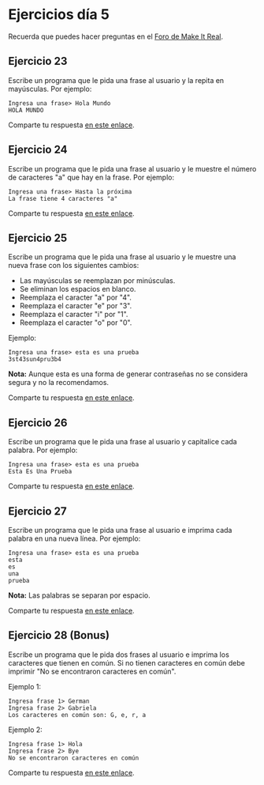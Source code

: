 # Ejercicios día 5

Recuerda que puedes hacer preguntas en el [Foro de Make It Real](https://foro.makeitreal.camp/c/intro-javascript-innpulsa-nov-2021/11).

## Ejercicio 23

Escribe un programa que le pida una frase al usuario y la repita en mayúsculas. Por ejemplo:

```
Ingresa una frase> Hola Mundo
HOLA MUNDO
```

Comparte tu respuesta [en este enlace](https://foro.makeitreal.camp/t/respuestas-ejercicio-23-js-noviembre/5371).

## Ejercicio 24

Escribe un programa que le pida una frase al usuario y le muestre el número de caracteres "a" que hay en la frase. Por ejemplo:

```
Ingresa una frase> Hasta la próxima
La frase tiene 4 caracteres "a"
```

Comparte tu respuesta [en este enlace](https://foro.makeitreal.camp/t/respuestas-ejercicio-24-js-noviembre/5373).

## Ejercicio 25

Escribe un programa que le pida una frase al usuario y le muestre una nueva frase con los siguientes cambios:

* Las mayúsculas se reemplazan por minúsculas.
* Se eliminan los espacios en blanco.
* Reemplaza el caracter "a" por "4".
* Reemplaza el caracter "e" por "3".
* Reemplaza el caracter "i" por "1".
* Reemplaza el caracter "o" por "0".

Ejemplo:

```
Ingresa una frase> esta es una prueba
3st43sun4pru3b4
```

**Nota:** Aunque esta es una forma de generar contraseñas no se considera segura y no la recomendamos.

Comparte tu respuesta [en este enlace](https://foro.makeitreal.camp/t/respuestas-ejercicio-25-js-noviembre/5374).

## Ejercicio 26

Escribe un programa que le pida una frase al usuario y capitalice cada palabra. Por ejemplo:

```
Ingresa una frase> esta es una prueba
Esta Es Una Prueba
```

Comparte tu respuesta [en este enlace](https://foro.makeitreal.camp/t/respuestas-ejercicio-26-js-noviembre/5375).

## Ejercicio 27

Escribe un programa que le pida una frase al usuario e imprima cada palabra en una nueva línea. Por ejemplo:

```
Ingresa una frase> esta es una prueba
esta
es
una
prueba
```

**Nota:** Las palabras se separan por espacio.

Comparte tu respuesta [en este enlace](https://foro.makeitreal.camp/t/respuestas-ejercicio-27-js-noviembre/5376).

## Ejercicio 28 (Bonus)

Escribe un programa que le pida dos frases al usuario e imprima los caracteres que tienen en común. Si no tienen caracteres en común debe imprimir "No se encontraron caracteres en común".

Ejemplo 1:

```
Ingresa frase 1> German
Ingresa frase 2> Gabriela
Los caracteres en común son: G, e, r, a
```

Ejemplo 2:

```
Ingresa frase 1> Hola
Ingresa frase 2> Bye
No se encontraron caracteres en común
```

Comparte tu respuesta [en este enlace](https://foro.makeitreal.camp/t/respuestas-ejercicio-28-js-noviembre/5377).
